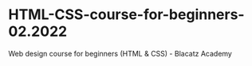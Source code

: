 # HTML-CSS-course-for-beginners-02.2022
Web design course for beginners (HTML &amp; CSS) - Blacatz Academy
